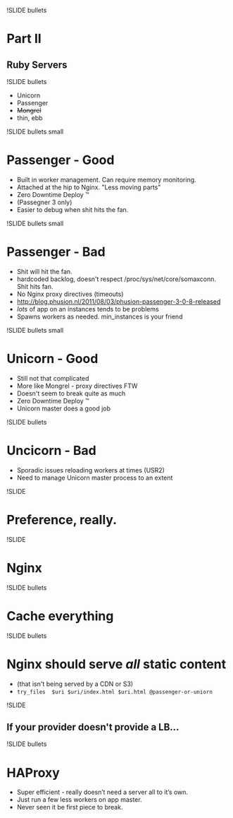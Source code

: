 !SLIDE bullets

# Part II #
## Ruby Servers ##

!SLIDE bullets

* Unicorn
* Passenger
* <strike>Mongrel</strike>
* thin, ebb

!SLIDE bullets small

# Passenger - Good #
* Built in worker management.  Can require memory monitoring.
* Attached at the hip to Nginx.  "Less moving parts"
* Zero Downtime Deploy &#x2122;
* (Passegner 3 only)
* Easier to debug when shit hits the fan. 

!SLIDE bullets small

# Passenger - Bad #
* Shit will hit the fan.
* hardcoded backlog, doesn't respect /proc/sys/net/core/somaxconn.  Shit hits fan.
* No Nginx proxy directives (timeouts)
* <http://blog.phusion.nl/2011/08/03/phusion-passenger-3-0-8-released>
* _lots_ of app on an instances tends to be problems
* Spawns workers as needed.  min_instances is your friend

!SLIDE bullets small
# Unicorn - Good
* Still not that complicated
* More like Mongrel - proxy directives FTW
* Doesn't seem to break quite as much
* Zero Downtime Deploy &#x2122;	
* Unicorn master does a good job

!SLIDE bullets
# Uncicorn - Bad
* Sporadic issues reloading workers at times (USR2)
* Need to manage Unicorn master process to an extent

!SLIDE 
# Preference, really. #

!SLIDE
# Nginx #

!SLIDE bullets
# Cache everything #

!SLIDE bullets
# Nginx should serve _all_ static content 
* (that isn't being served by a CDN or S3)
* `try_files  $uri $uri/index.html $uri.html @passenger-or-uniorn`

!SLIDE 

## If your provider doesn't provide a LB... ##

!SLIDE bullets

# HAProxy #
* Super efficient - really doesn’t need a server all to it’s own.   
* Just run a few less workers on app master.
* Never seen it be first piece to break.